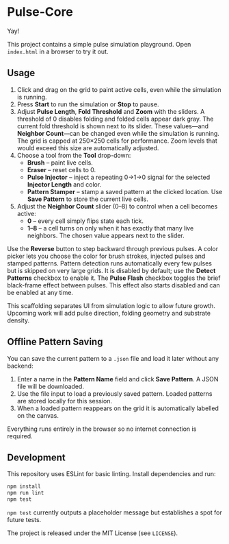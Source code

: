 # Pulse-Core

Yay!

This project contains a simple pulse simulation playground. Open `index.html` in a browser to try it out.

## Usage

1. Click and drag on the grid to paint active cells, even while the simulation is running.
2. Press **Start** to run the simulation or **Stop** to pause.
3. Adjust **Pulse Length**, **Fold Threshold** and **Zoom** with the sliders. A threshold of 0 disables folding and folded cells appear dark gray. The current fold threshold is shown next to its slider. These values—and **Neighbor Count**—can be changed even while the simulation is running.
   The grid is capped at 250×250 cells for performance. Zoom levels that would exceed this size are automatically adjusted.
4. Choose a tool from the **Tool** drop-down:
   - **Brush** – paint live cells.
   - **Eraser** – reset cells to 0.
   - **Pulse Injector** – inject a repeating 0→1→0 signal for the selected **Injector Length** and color.
   - **Pattern Stamper** – stamp a saved pattern at the clicked location. Use **Save Pattern** to store the current live cells.
5. Adjust the **Neighbor Count** slider (0–8) to control when a cell becomes active:
   - **0** – every cell simply flips state each tick.
   - **1–8** – a cell turns on only when it has exactly that many live neighbors.
   The chosen value appears next to the slider.

Use the **Reverse** button to step backward through previous pulses. A color picker lets you choose the color for brush strokes, injected pulses and stamped patterns.
Pattern detection runs automatically every few pulses but is skipped on very large grids. It is disabled by default; use the **Detect Patterns** checkbox to enable it.
The **Pulse Flash** checkbox toggles the brief black-frame effect between pulses. This effect also starts disabled and can be enabled at any time.

This scaffolding separates UI from simulation logic to allow future growth. Upcoming work will add pulse direction, folding geometry and substrate density.

## Offline Pattern Saving

You can save the current pattern to a `.json` file and load it later without any backend:

1. Enter a name in the **Pattern Name** field and click **Save Pattern**. A JSON file will be downloaded.
2. Use the file input to load a previously saved pattern. Loaded patterns are stored locally for this session.
3. When a loaded pattern reappears on the grid it is automatically labelled on the canvas.

Everything runs entirely in the browser so no internet connection is required.

## Development

This repository uses ESLint for basic linting. Install dependencies and run:

```sh
npm install
npm run lint
npm test
```

`npm test` currently outputs a placeholder message but establishes a spot for future tests.

The project is released under the MIT License (see `LICENSE`).

